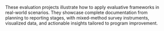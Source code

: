 These evaluation projects illustrate how to apply evaluative frameworks in real-world scenarios. They showcase complete documentation from planning to reporting stages, with mixed-method survey instruments, visualized data, and actionable insights tailored to program improvement.

